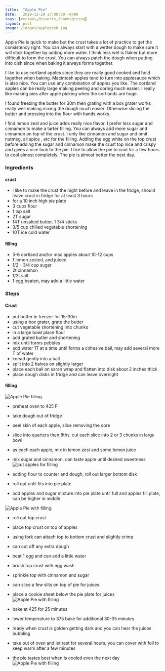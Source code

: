 ```yaml
---
title:  "Apple Pie"
date:   2019-11-29 17:00:00 -0400
tags: [recipes,desserts,thanksgiving]
layout: post
image: /images/applepie6.jpg
---
```

Apple Pie is quick to make but the crust takes a lot of practice to get the consistency right.  You can always start with a wetter dough to make sure it will stick together by adding more water.  I think less wet is flakier but more difficult to form the crust.  You can always patch the dough when putting into dish since when baking it always forms together.  

I like to use cortland apples since they are really good cooked and hold together when baking.  Macintosh apples tend to turn into applesauce which is also nice.  You can use any combination of apples you like.  The cortland apples can be really large making peeling and coring much easier.  I really like making pies after apple picking when the cortlands are huge.

I found freezing the butter for 30m then grating with a box grater works really well making mixing the dough much easier.  Otherwise slicing the butter and pressing into the flour with hands works.  

I find lemon zest and juice adds really nice flavor.  I prefer less sugar and cinnamon to make a tarter filling.  You can always add more sugar and cinnamon on top of the crust.  I only like cinnamon and sugar and omit nutmeg, all spice , etc for the filling.  Adding the egg white on the top crust before adding the sugar and cinnamon make the crust top nice and crispy and gives a nice look to the pie.  I like to allow the pie to cool for a few hours to cool almost completely.  The pie is almost better the next day.

### Ingredients
#### crust
- I like to make the crust the night before and leave in the fridge, should leave crust in fridge for at least 3 hours
- for a 10 inch high pie plate
- 3 cups flour
- 1 tsp salt
- 2T sugar
- 14T unsalted butter, 1 3/4 sticks
- 3/5 cup chilled vegetable shortening
- 10T ice cold water

#### filling
- 5-6 cortland and/or mac apples about 10-12 cups
- 1 lemon zested, and juiced
- 1/2 - 3/4 cup sugar
- 2t cinnamon
- 1/2t salt
- 1 egg beaten, may add a little water

### Steps
#### Crust
- put butter in freezer for 15-30m
- using a box grater, grate the butter
- cut vegetable shortening into chunks
- in a large bowl place flour
- add grated butter and shortening
- mix until forms pebbles
- add water 1T at a time until forms a cohesive ball, may add several more T of water
- knead gently into a ball
- split into 2 halves on slightly larger
-  place each ball on saran wrap and flatten into disk about 2 inches thick
- place dough disks in fridge and can leave overnight

#### filling
![Apple Pie filling](/images/applepie2.jpg)

- preheat oven to 425 F
- take dough out of fridge
- peel skin of each apple,  slice removing the core
- slice into quarters then 8ths, cut each slice into 2 or 3 chunks in large bowl
- as each each apple, mix in lemon zest and some lemon juice
- mix sugar and cinnamon,  can taste apple until desired sweetness
![cut apples for filling](/images/applepie1.jpg)

- adding flour to counter and dough, roll out larger bottom disk
- roll out until fits into pie plate
- add apples and sugar mixture into pie plate until full and apples fill plate, can be higher in middle

![Apple Pie with filling](/images/applepie3.jpg)

- roll out top crust
- place top crust on top of apples
- using fork can attach top to bottom crust and slightly crimp
- can cut off any extra dough
- beat 1 egg and can add a little water
- brush top crust with egg wash
- sprinkle top with cinnamon and sugar
- can slice a few slits on top of pie for juices
- place a cookie sheet below the pie plate for juices
![Apple Pie with filling](/images/applepie4.jpg)

- bake at 425 for 25 minutes
- lower temperature to 375 bake for additional 30-35 minutes
- ready when crust is golden getting dark and you can hear the juices
bubbling
- take out of oven and let rest for several hours,  you can cover with foil to keep warm after a few minutes
- the pie tastes best when is cooled even the next day
![Apple Pie with filling](/images/applepie5.jpg)
